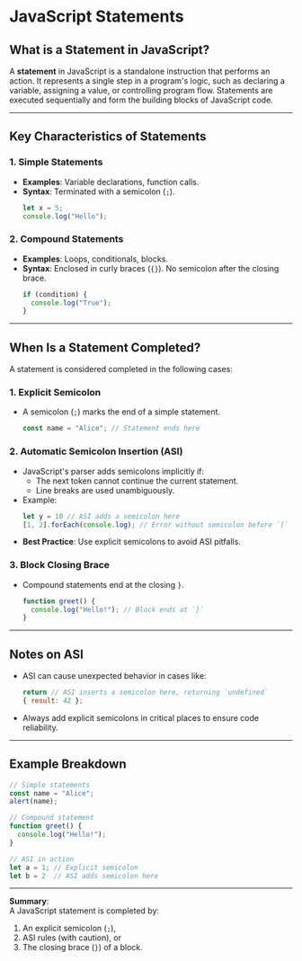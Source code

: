 # JavaScript Statements

## What is a Statement in JavaScript?
A **statement** in JavaScript is a standalone instruction that performs an action. It represents a single step in a program's logic, such as declaring a variable, assigning a value, or controlling program flow. Statements are executed sequentially and form the building blocks of JavaScript code.

---

## Key Characteristics of Statements

### 1. Simple Statements
- **Examples**: Variable declarations, function calls.
- **Syntax**: Terminated with a semicolon (`;`).
  ```javascript
  let x = 5;
  console.log("Hello");
  ```

### 2. Compound Statements
- **Examples**: Loops, conditionals, blocks.
- **Syntax**: Enclosed in curly braces (`{}`). No semicolon after the closing brace.
  ```javascript
  if (condition) {
    console.log("True");
  }
  ```

---

## When Is a Statement Completed?
A statement is considered completed in the following cases:

### 1. Explicit Semicolon
- A semicolon (`;`) marks the end of a simple statement.  
  ```javascript
  const name = "Alice"; // Statement ends here
  ```

### 2. Automatic Semicolon Insertion (ASI)
- JavaScript's parser adds semicolons implicitly if:
  - The next token cannot continue the current statement.
  - Line breaks are used unambiguously.
- Example:
  ```javascript
  let y = 10 // ASI adds a semicolon here
  [1, 2].forEach(console.log); // Error without semicolon before `[`
  ```
- **Best Practice**: Use explicit semicolons to avoid ASI pitfalls.

### 3. Block Closing Brace
- Compound statements end at the closing `}`.  
  ```javascript
  function greet() {
    console.log("Hello!"); // Block ends at `}`
  }
  ```

---

## Notes on ASI
- ASI can cause unexpected behavior in cases like:
  ```javascript
  return // ASI inserts a semicolon here, returning `undefined`
  { result: 42 };
  ```
- Always add explicit semicolons in critical places to ensure code reliability.

---

## Example Breakdown
```javascript
// Simple statements
const name = "Alice";
alert(name);

// Compound statement
function greet() {
  console.log("Hello!");
}

// ASI in action
let a = 1; // Explicit semicolon
let b = 2  // ASI adds semicolon here
```

---

**Summary**:  
A JavaScript statement is completed by:
1. An explicit semicolon (`;`),
2. ASI rules (with caution), or
3. The closing brace (`}`) of a block.
